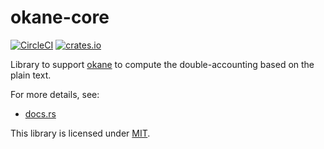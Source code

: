 # okane-core

[![CircleCI](https://circleci.com/gh/xkikeg/okane/tree/main.svg?style=svg)](https://circleci.com/gh/xkikeg/okane/tree/main)
[![crates.io](https://img.shields.io/crates/v/okane-core?style=flat-square)](https://crates.io/crates/okane-core)

Library to support [okane](https://crates.io/crates/okane) to compute the double-accounting based on the plain text.

For more details, see:
- [docs.rs](https://docs.rs/okane-core/latest/okane_core/)

This library is licensed under [MIT](../LICENSE).
